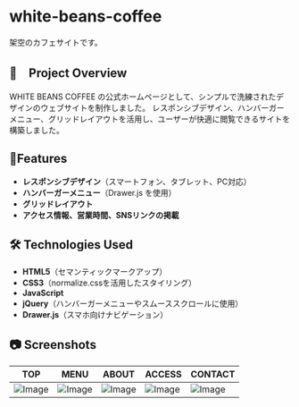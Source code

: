 # white-beans-coffee
架空のカフェサイトです。

## 📌　Project Overview
WHITE BEANS COFFEE の公式ホームページとして、シンプルで洗練されたデザインのウェブサイトを制作しました。
レスポンシブデザイン、ハンバーガーメニュー、グリッドレイアウトを活用し、ユーザーが快適に閲覧できるサイトを構築しました。

## 🔹Features
- **レスポンシブデザイン**（スマートフォン、タブレット、PC対応）
- **ハンバーガーメニュー**（Drawer.js を使用）
- **グリッドレイアウト**
- **アクセス情報、営業時間、SNSリンクの掲載**

## 🛠️ Technologies Used
- **HTML5**（セマンティックマークアップ）
- **CSS3**（normalize.cssを活用したスタイリング）
- **JavaScript**
- **jQuery**（ハンバーガーメニューやスムーススクロールに使用）
- **Drawer.js**（スマホ向けナビゲーション）

## 📷 Screenshots
| TOP | MENU | ABOUT | ACCESS | CONTACT |
|-------------|---------|---------|---------|---------|
| ![Image](https://github.com/user-attachments/assets/84239981-e47a-4ee4-8b51-e114109ba473) | ![Image](https://github.com/user-attachments/assets/cfa7470a-5979-4c38-9b04-325ecc073996) | ![Image](https://github.com/user-attachments/assets/c57cb17f-67ba-49e7-a966-a457703f351b) |![Image](https://github.com/user-attachments/assets/e9744792-ef23-4b71-af5f-7dca18c5badf)|![Image](https://github.com/user-attachments/assets/87451441-ab7f-4eac-8fa1-044d32ad2771)|
